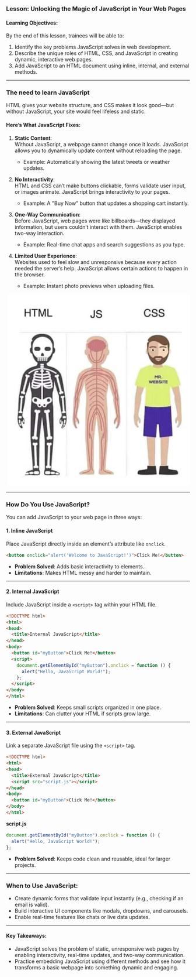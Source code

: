 ### **Lesson: Unlocking the Magic of JavaScript in Your Web Pages**  

#### **Learning Objectives:**

By the end of this lesson, trainees will be able to:

1. Identify the key problems JavaScript solves in web development.
2. Describe the unique roles of HTML, CSS, and JavaScript in creating dynamic, interactive web pages.
3. Add JavaScript to an HTML document using inline, internal, and external methods.

---

<add video introducing JavaScript>

### **The need to learn JavaScript**  
HTML gives your website structure, and CSS makes it look good—but without JavaScript, your site would feel lifeless and static.  

#### **Here’s What JavaScript Fixes:**  
1. **Static Content**:  
   Without JavaScript, a webpage cannot change once it loads. JavaScript allows you to dynamically update content without reloading the page.  
   - Example: Automatically showing the latest tweets or weather updates.  

2. **No Interactivity**:  
   HTML and CSS can’t make buttons clickable, forms validate user input, or images animate. JavaScript brings interactivity to your pages.  
   - Example: A "Buy Now" button that updates a shopping cart instantly.  

3. **One-Way Communication**:  
   Before JavaScript, web pages were like billboards—they displayed information, but users couldn’t interact with them. JavaScript enables two-way interaction.  
   - Example: Real-time chat apps and search suggestions as you type.  

4. **Limited User Experience**:  
   Websites used to feel slow and unresponsive because every action needed the server’s help. JavaScript allows certain actions to happen in the browser.  
   - Example: Instant photo previews when uploading files.

<img src="./Assets/representation.png" alt="Representation">

---

### **How Do You Use JavaScript?**  
You can add JavaScript to your web page in three ways:  

#### **1. Inline JavaScript**  
Place JavaScript directly inside an element’s attribute like `onclick`.  
```html
<button onclick="alert('Welcome to JavaScript!')">Click Me!</button>
```  
- **Problem Solved**: Adds basic interactivity to elements.  
- **Limitations**: Makes HTML messy and harder to maintain.  

---

#### **2. Internal JavaScript**  
Include JavaScript inside a `<script>` tag within your HTML file.  
```html
<!DOCTYPE html>
<html>
<head>
  <title>Internal JavaScript</title>
</head>
<body>
  <button id="myButton">Click Me!</button>
  <script>
    document.getElementById("myButton").onclick = function () {
      alert("Hello, JavaScript World!");
    };
  </script>
</body>
</html>
```  
- **Problem Solved**: Keeps small scripts organized in one place.  
- **Limitations**: Can clutter your HTML if scripts grow large.  

---

#### **3. External JavaScript**  
Link a separate JavaScript file using the `<script>` tag.  
```html
<!DOCTYPE html>
<html>
<head>
  <title>External JavaScript</title>
  <script src="script.js"></script>
</head>
<body>
  <button id="myButton">Click Me!</button>
</body>
</html>
```  
**script.js**  
```javascript
document.getElementById("myButton").onclick = function () {
  alert("Hello, JavaScript World!");
};
```  
- **Problem Solved**: Keeps code clean and reusable, ideal for larger projects.  

---

### **When to Use JavaScript:**  
- Create dynamic forms that validate input instantly (e.g., checking if an email is valid).  
- Build interactive UI components like modals, dropdowns, and carousels.  
- Enable real-time features like chats or live data updates.  

---

#### **Key Takeaways:**  
- JavaScript solves the problem of static, unresponsive web pages by enabling interactivity, real-time updates, and two-way communication.  
- Practice embedding JavaScript using different methods and see how it transforms a basic webpage into something dynamic and engaging.
